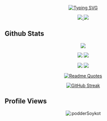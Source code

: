 <div align="center">

[![Typing SVG](https://readme-typing-svg.demolab.com?font=Indie+Flower&size=35&duration=3000&&pause=500&background=BEE8FF18&color=D40404&center=true&multiline=true&random=false&width=900&height=280&lines=Hi;I'm+Soykot+Podder;Looking+for+PhD+position;Machine+Learning,+Cyber+Physical+System,+Computer+Vision)](https://git.io/typing-svg)

<!-- <a href="https://podderSoykot.github.io">
    <img src="https://img.shields.io/badge/website-blue?style=for-the-badge&logo=homeadvisor&logoColor=white">
</a>   -->

<a href="21mcsi01@iiitdmj.ac.in">
    <img src="https://img.shields.io/badge/Gmail-D14836?style=for-the-badge&logo=gmail&logoColor=white">
</a>

<a href="https://www.linkedin.com/in/podderSoykot/">
    <img src="https://img.shields.io/badge/LinkedIn-0077B5?style=for-the-badge&logo=linkedin&logoColor=white">
</a>
<!-- 
<a href='https://scholar.google.com/citations?user=GBaSF7MAAAAJ&hl=en' target="_blank">
    <img src='https://img.shields.io/badge/Google%20Scholar-100000?style=for-the-badge&logo=GoogleScholar&logoColor=white&&color=0181FF'>
</a>

<!-- <a href='https://www.researchgate.net/profile/G-Shahariar' target="_blank">
    <img src='https://img.shields.io/badge/ResearchGate-100000?style=for-the-badge&logo=researchgate&logoColor=white'>
</a>

<a href="https://podderSoykot.github.io/files/CV/CV-of-Shibli.pdf">
    <img src="https://img.shields.io/badge/PDF-CV-red?style=for-the-badge&logo=adobe">
</a>    -->


</div>

## Github Stats
<div align="center">
    
![](http://github-profile-summary-cards.vercel.app/api/cards/profile-details?username=podderSoykot&theme=aura_dark)

![](http://github-profile-summary-cards.vercel.app/api/cards/stats?username=podderSoykot&theme=aura)
![](http://github-profile-summary-cards.vercel.app/api/cards/productive-time?username=podderSoykot&theme=dracula&utcOffset=8)

![](http://github-profile-summary-cards.vercel.app/api/cards/repos-per-language?username=podderSoykot&theme=apprentice)
![](http://github-profile-summary-cards.vercel.app/api/cards/most-commit-language?username=podderSoykot&theme=apprentice)

[![Readme Quotes](https://quotes-github-readme.vercel.app/api?type=horizontal&theme=dracula)](https://github.com/piyushsuthar/github-readme-quotes)

[![GitHub Streak](https://streak-stats.demolab.com?user=podderSoykot&theme=dracula&card_width=700)](https://git.io/streak-stats)

</div>

## Profile Views
<div align="center">
    
![:podderSoykot](https://count.getloli.com/get/@:podderSoykot?theme=asoul)

</div>
